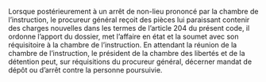 Lorsque postérieurement à un arrêt de non-lieu prononcé par la chambre de l’instruction, le procureur général reçoit des pièces lui paraissant contenir des charges nouvelles dans les termes de l’article 204 du présent code, il ordonne l’apport du dossier, met l’affaire en état et la soumet avec son réquisitoire à la chambre de l’instruction. En attendant la réunion de la chambre de l’instruction, le président de la chambre des libertés et de la détention peut, sur réquisitions du procureur général, décerner mandat de dépôt ou d’arrêt contre la personne poursuivie.